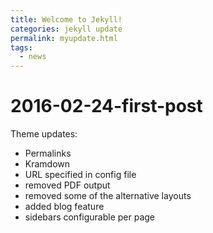 ```yaml
---
title: Welcome to Jekyll!
categories: jekyll update
permalink: myupdate.html
tags:
  - news
---
```


# 2016-02-24-first-post

Theme updates:

* Permalinks
* Kramdown
* URL specified in config file
* removed PDF output
* removed some of the alternative layouts
* added blog feature
* sidebars configurable per page

